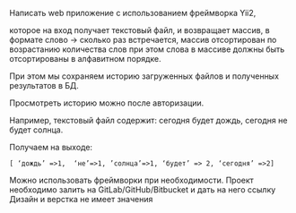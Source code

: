 Написать web приложение с использованием фреймворка Yii2, 

которое на вход получает текстовый файл, и возвращает массив, в формате слово -> сколько раз встречается, массив отсортирован по возрастанию количества слов при этом слова в массиве должны быть отсортированы в алфавитном порядке.

При этом мы сохраняем историю загруженных файлов и полученных результатов в БД.

Просмотреть историю можно после авторизации. 

Например, текстовый файл содержит: сегодня будет дождь, сегодня не будет солнца. 

Получаем на выходе: 

```
[ ‘дождь’ =>1,  ‘не’=>1, ’солнца’=>1, ‘будет’ => 2, ‘сегодня’ =>2]
```

Можно использовать фреймворки при необходимости. Проект необходимо залить на GitLab/GitHub/Bitbucket и дать на него ссылку Дизайн и верстка не имеет значения

